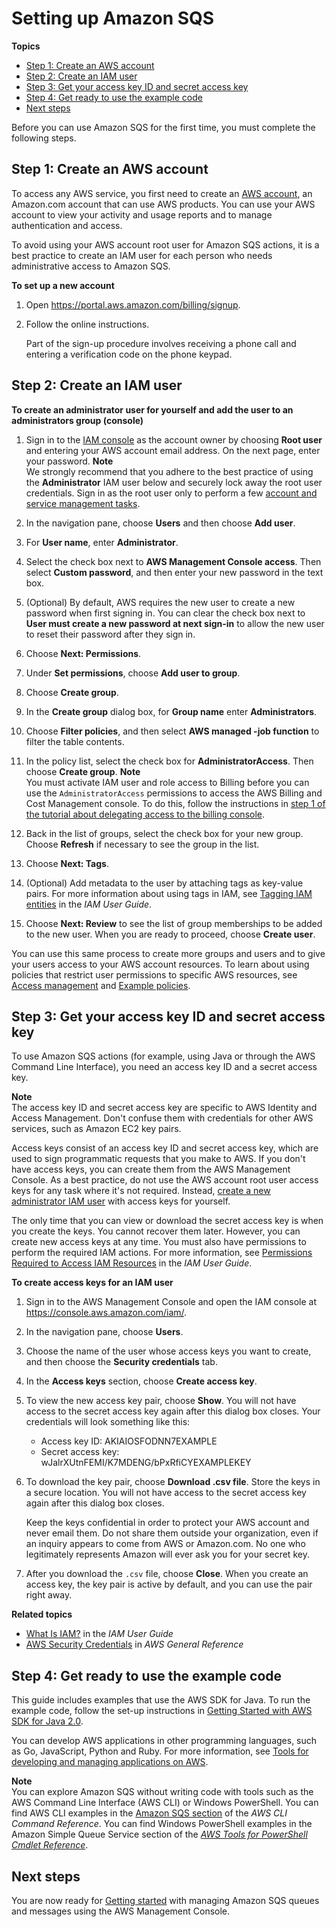 # Setting up Amazon SQS<a name="sqs-setting-up"></a>

**Topics**
+ [Step 1: Create an AWS account](#sqs-creating-aws-account)
+ [Step 2: Create an IAM user](#sqs-creating-iam-user)
+ [Step 3: Get your access key ID and secret access key](#sqs-getting-access-key-id-secret-access-key)
+ [Step 4: Get ready to use the example code](#sqs-get-ready-to-use-example-code)
+ [Next steps](#sqs-next-steps-setting-up)

Before you can use Amazon SQS for the first time, you must complete the following steps\.

## Step 1: Create an AWS account<a name="sqs-creating-aws-account"></a>

To access any AWS service, you first need to create an [ AWS account](https://aws.amazon.com/), an Amazon\.com account that can use AWS products\. You can use your AWS account to view your activity and usage reports and to manage authentication and access\.

To avoid using your AWS account root user for Amazon SQS actions, it is a best practice to create an IAM user for each person who needs administrative access to Amazon SQS\.

**To set up a new account**

1. Open [https://portal\.aws\.amazon\.com/billing/signup](https://portal.aws.amazon.com/billing/signup)\.

1. Follow the online instructions\.

   Part of the sign\-up procedure involves receiving a phone call and entering a verification code on the phone keypad\.

## Step 2: Create an IAM user<a name="sqs-creating-iam-user"></a>

**To create an administrator user for yourself and add the user to an administrators group \(console\)**

1. Sign in to the [IAM console](https://console.aws.amazon.com/iam/) as the account owner by choosing **Root user** and entering your AWS account email address\. On the next page, enter your password\.
**Note**  
We strongly recommend that you adhere to the best practice of using the **Administrator** IAM user below and securely lock away the root user credentials\. Sign in as the root user only to perform a few [account and service management tasks](https://docs.aws.amazon.com/general/latest/gr/aws_tasks-that-require-root.html)\.

1. In the navigation pane, choose **Users** and then choose **Add user**\.

1. For **User name**, enter **Administrator**\.

1. Select the check box next to **AWS Management Console access**\. Then select **Custom password**, and then enter your new password in the text box\.

1. \(Optional\) By default, AWS requires the new user to create a new password when first signing in\. You can clear the check box next to **User must create a new password at next sign\-in** to allow the new user to reset their password after they sign in\.

1. Choose **Next: Permissions**\.

1. Under **Set permissions**, choose **Add user to group**\.

1. Choose **Create group**\.

1. In the **Create group** dialog box, for **Group name** enter **Administrators**\.

1. Choose **Filter policies**, and then select **AWS managed \-job function** to filter the table contents\.

1. In the policy list, select the check box for **AdministratorAccess**\. Then choose **Create group**\.
**Note**  
You must activate IAM user and role access to Billing before you can use the `AdministratorAccess` permissions to access the AWS Billing and Cost Management console\. To do this, follow the instructions in [step 1 of the tutorial about delegating access to the billing console](https://docs.aws.amazon.com/IAM/latest/UserGuide/tutorial_billing.html)\.

1. Back in the list of groups, select the check box for your new group\. Choose **Refresh** if necessary to see the group in the list\.

1. Choose **Next: Tags**\.

1. \(Optional\) Add metadata to the user by attaching tags as key\-value pairs\. For more information about using tags in IAM, see [Tagging IAM entities](https://docs.aws.amazon.com/IAM/latest/UserGuide/id_tags.html) in the *IAM User Guide*\.

1. Choose **Next: Review** to see the list of group memberships to be added to the new user\. When you are ready to proceed, choose **Create user**\.

You can use this same process to create more groups and users and to give your users access to your AWS account resources\. To learn about using policies that restrict user permissions to specific AWS resources, see [Access management](https://docs.aws.amazon.com/IAM/latest/UserGuide/access.html) and [Example policies](https://docs.aws.amazon.com/IAM/latest/UserGuide/access_policies_examples.html)\.

## Step 3: Get your access key ID and secret access key<a name="sqs-getting-access-key-id-secret-access-key"></a>

To use Amazon SQS actions \(for example, using Java or through the AWS Command Line Interface\), you need an access key ID and a secret access key\.

**Note**  
The access key ID and secret access key are specific to AWS Identity and Access Management\. Don't confuse them with credentials for other AWS services, such as Amazon EC2 key pairs\.

Access keys consist of an access key ID and secret access key, which are used to sign programmatic requests that you make to AWS\. If you don't have access keys, you can create them from the AWS Management Console\. As a best practice, do not use the AWS account root user access keys for any task where it's not required\. Instead, [create a new administrator IAM user](https://docs.aws.amazon.com/IAM/latest/UserGuide/getting-started_create-admin-group.html) with access keys for yourself\.

The only time that you can view or download the secret access key is when you create the keys\. You cannot recover them later\. However, you can create new access keys at any time\. You must also have permissions to perform the required IAM actions\. For more information, see [Permissions Required to Access IAM Resources](https://docs.aws.amazon.com/IAM/latest/UserGuide/access_permissions-required.html) in the *IAM User Guide*\.

**To create access keys for an IAM user**

1. Sign in to the AWS Management Console and open the IAM console at [https://console\.aws\.amazon\.com/iam/](https://console.aws.amazon.com/iam/)\.

1. In the navigation pane, choose **Users**\.

1. Choose the name of the user whose access keys you want to create, and then choose the **Security credentials** tab\.

1. In the **Access keys** section, choose **Create access key**\.

1. To view the new access key pair, choose **Show**\. You will not have access to the secret access key again after this dialog box closes\. Your credentials will look something like this:
   + Access key ID: AKIAIOSFODNN7EXAMPLE
   + Secret access key: wJalrXUtnFEMI/K7MDENG/bPxRfiCYEXAMPLEKEY

1. To download the key pair, choose **Download \.csv file**\. Store the keys in a secure location\. You will not have access to the secret access key again after this dialog box closes\.

   Keep the keys confidential in order to protect your AWS account and never email them\. Do not share them outside your organization, even if an inquiry appears to come from AWS or Amazon\.com\. No one who legitimately represents Amazon will ever ask you for your secret key\.

1. After you download the `.csv` file, choose **Close**\. When you create an access key, the key pair is active by default, and you can use the pair right away\.

**Related topics**
+ [What Is IAM?](https://docs.aws.amazon.com/IAM/latest/UserGuide/introduction.html) in the *IAM User Guide*
+ [AWS Security Credentials](https://docs.aws.amazon.com/general/latest/gr/aws-security-credentials.html) in *AWS General Reference* 

## Step 4: Get ready to use the example code<a name="sqs-get-ready-to-use-example-code"></a>

This guide includes examples that use the AWS SDK for Java\. To run the example code, follow the set\-up instructions in [Getting Started with AWS SDK for Java 2\.0](https://docs.aws.amazon.com/sdk-for-java/v2/developer-guide/)\. 

You can develop AWS applications in other programming languages, such as Go, JavaScript, Python and Ruby\. For more information, see [Tools for developing and managing applications on AWS](https://aws.amazon.com/tools/#sdk)\.

**Note**  
You can explore Amazon SQS without writing code with tools such as the AWS Command Line Interface \(AWS CLI\) or Windows PowerShell\. You can find AWS CLI examples in the [Amazon SQS section](https://docs.aws.amazon.com/cli/latest/reference/sqs/index.html) of the *AWS CLI Command Reference*\. You can find Windows PowerShell examples in the Amazon Simple Queue Service section of the *[AWS Tools for PowerShell Cmdlet Reference](https://docs.aws.amazon.com/powershell/latest/reference/)*\.

## Next steps<a name="sqs-next-steps-setting-up"></a>

You are now ready for [Getting started](sqs-getting-started.md) with managing Amazon SQS queues and messages using the AWS Management Console\. 